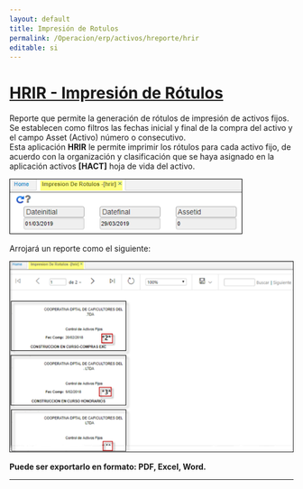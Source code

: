 ```yaml
---
layout: default
title: Impresión de Rotulos
permalink: /Operacion/erp/activos/hreporte/hrir
editable: si
---
```


# [**HRIR - Impresión de Rótulos**](http://docs.oasiscom.com/Operacion/erp/activos/hreporte/hrir)

Reporte que permite la generación de rótulos de impresión de activos fijos.  
Se establecen como filtros las fechas inicial y final de la compra del activo y el campo Asset (Activo) número o consecutivo.  
Esta aplicación **HRIR** le permite imprimir los rótulos para cada activo fijo, de acuerdo con la organización y clasificación que se haya asignado en la aplicación activos **[HACT]** hoja de vida del activo.  


![](hrir1.png)  

Arrojará un reporte como el siguiente:  

![](hrir2.png)  

**Puede ser exportarlo en formato: PDF, Excel, Word.**  

********
